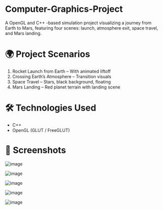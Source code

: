 # Computer-Graphics-Project
A OpenGL and C++ -based simulation project visualizing a journey from Earth to Mars, featuring four scenes: launch, atmosphere exit, space travel, and Mars landing.

# 🌍 Project Scenarios

1. Rocket Launch from Earth – With animated liftoff
2. Crossing Earth’s Atmosphere – Transition visuals
3. Space Travel – Stars, black background, floating
4.  Mars Landing – Red planet terrain with landing scene

# 🛠 Technologies Used

- C++
- OpenGL (GLUT / FreeGLUT)

# 📸 Screenshots
![image](https://github.com/user-attachments/assets/8f2a09fb-b74a-4d6e-9b19-2489acfe1df3)

![image](https://github.com/user-attachments/assets/5e5d7425-7079-463c-8742-514a9486d07d)

![image](https://github.com/user-attachments/assets/50ed3d2d-7f08-4ee3-a5e8-e84b88a2ffea)

![image](https://github.com/user-attachments/assets/ced1361e-decb-4d3e-a9ee-974b53a2bb78)

![image](https://github.com/user-attachments/assets/24f8e032-2aa5-4463-bde0-dc93e1a91ba9)
